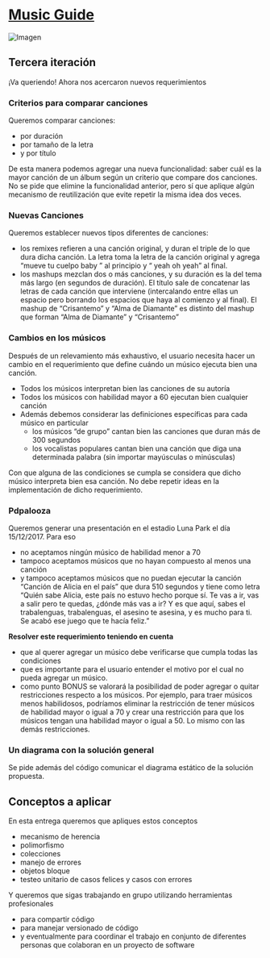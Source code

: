 # [Music Guide](https://docs.google.com/document/d/1SoD_unLnl7jysV7rbvhK83OcQsP8KZCEjhpV2kOrdAM/edit#heading=h.useallixe2gp)

![Imagen](https://i.redd.it/osiq3znqm79z.jpg)

## Tercera iteración
¡Va queriendo! Ahora nos acercaron nuevos requerimientos

### Criterios para comparar canciones
Queremos comparar canciones:
* por duración
* por tamaño de la letra
* y por título

De esta manera podemos agregar una nueva funcionalidad: saber cuál es la mayor canción de un álbum según un criterio que compare dos canciones. No se pide que elimine la funcionalidad anterior, pero sí que aplique algún mecanismo de reutilización que evite repetir la misma idea dos veces.

### Nuevas Canciones
Queremos establecer nuevos tipos diferentes de canciones:
* los remixes refieren a una canción original, y duran el triple de lo que dura dicha canción. La letra toma la letra de la canción original y agrega  “mueve tu cuelpo baby ” al principio y “  yeah oh yeah” al final.
* los mashups mezclan dos o más canciones, y su duración es la del tema más largo (en segundos de duración). El título sale de concatenar las letras de cada canción que interviene (intercalando entre ellas un espacio pero borrando los espacios que haya al comienzo y al final). El mashup de “Crisantemo” y “Alma de Diamante” es distinto del mashup que forman “Alma de Diamante” y “Crisantemo”

### Cambios en los músicos
Después de un relevamiento más exhaustivo, el usuario necesita hacer un cambio en el requerimiento que define cuándo un músico ejecuta bien una canción.
* Todos los músicos interpretan bien las canciones de su autoría
* Todos los músicos con habilidad mayor a 60 ejecutan bien cualquier canción
* Además debemos considerar las definiciones específicas para cada músico en particular
	* los músicos “de grupo” cantan bien las canciones que duran más de 300 segundos
	* los vocalistas populares cantan bien una canción que diga una determinada palabra (sin importar mayúsculas o minúsculas)

Con que alguna de las condiciones se cumpla se considera que dicho músico interpreta bien esa canción. No debe repetir ideas en la implementación de dicho requerimiento.

### Pdpalooza
Queremos generar una presentación en el estadio Luna Park el día 15/12/2017. Para eso
* no aceptamos ningún músico de habilidad menor a 70
* tampoco aceptamos músicos que no hayan compuesto al menos una canción
* y tampoco aceptamos músicos que no puedan ejecutar la canción “Canción de Alicia en el país” que dura 510 segundos y tiene como letra “Quién sabe Alicia, este país no estuvo hecho porque sí. Te vas a ir, vas a salir pero te quedas, ¿dónde más vas a ir? Y es que aquí, sabes el trabalenguas, trabalenguas, el asesino te asesina, y es mucho para ti. Se acabó ese juego que te hacía feliz.” 

**Resolver este requerimiento teniendo en cuenta** 
* que al querer agregar un músico debe verificarse que cumpla todas las condiciones
* que es importante para el usuario entender el motivo por el cual no pueda agregar un músico.
* como punto BONUS se valorará la posibilidad de poder agregar o quitar restricciones respecto a los músicos. Por ejemplo, para traer músicos menos habilidosos, podríamos eliminar la restricción de tener músicos de habilidad mayor o igual a 70 y crear una restricción para que los músicos tengan una habilidad mayor o igual a 50. Lo mismo con las demás restricciones.

### Un diagrama con la solución general
Se pide además del código comunicar el diagrama estático de la solución propuesta.

## Conceptos a aplicar
En esta entrega queremos que apliques estos conceptos
* mecanismo de herencia
* polimorfismo
* colecciones
* manejo de errores
* objetos bloque
* testeo unitario de casos felices y casos con errores

Y queremos que sigas trabajando en grupo utilizando herramientas profesionales
* para compartir código
* para manejar versionado de código
* y eventualmente para coordinar el trabajo en conjunto de diferentes personas que colaboran en un proyecto de software
